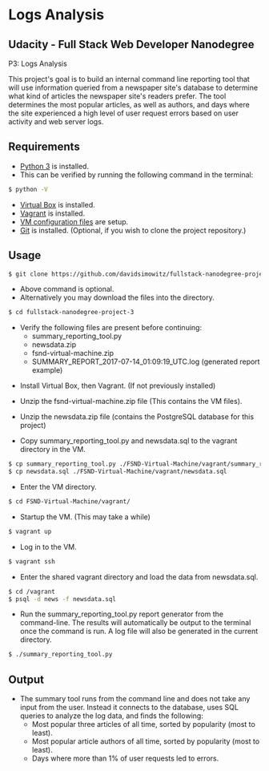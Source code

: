 Logs Analysis
=================================


Udacity - Full Stack Web Developer Nanodegree
---------------------------------------------
P3: Logs Analysis

This project's goal is to build an internal command line reporting tool that will use information queried from a newspaper site's database to determine what kind of articles the newspaper site's readers prefer. The tool determines the most popular articles, as well as authors, and days where the site experienced a high level of user request errors based on user activity and web server logs.


Requirements
------------

+ [Python 3](https://www.python.org/downloads/) is installed.
+ This can be verified by running the following command in the terminal:
```bash
$ python -V
```
+ [Virtual Box](https://www.virtualbox.org/wiki/Downloads) is installed.
+ [Vagrant](https://www.vagrantup.com/downloads.html) is installed.
+ [VM configuration files](https://github.com/udacity/fullstack-nanodegree-vm) are setup.
+ [Git](https://git-scm.com/downloads) is installed.
  (Optional, if you wish to clone the project repository.)


Usage
-----

```bash
$ git clone https://github.com/davidsimowitz/fullstack-nanodegree-project-3.git
```
  + Above command is optional.
  + Alternatively you may download the files into the directory.
```bash
$ cd fullstack-nanodegree-project-3
```
  + Verify the following files are present before continuing:
    * summary_reporting_tool.py
    * newsdata.zip
    * fsnd-virtual-machine.zip
    * SUMMARY_REPORT_2017-07-14_01:09:19_UTC.log  (generated report example)

* Install Virtual Box, then Vagrant. (If not previously installed)
* Unzip the fsnd-virtual-machine.zip file (This contains the VM files).
* Unzip the newsdata.zip file (contains the PostgreSQL database for this project)

* Copy summary_reporting_tool.py and newsdata.sql to the vagrant directory in the VM.
```bash
$ cp summary_reporting_tool.py ./FSND-Virtual-Machine/vagrant/summary_reporting_tool.py
$ cp newsdata.sql ./FSND-Virtual-Machine/vagrant/newsdata.sql
```
* Enter the VM directory.
```bash
$ cd FSND-Virtual-Machine/vagrant/
```
* Startup the VM. (This may take a while)
```bash
$ vagrant up
```
* Log in to the VM.
```bash
$ vagrant ssh
```
* Enter the shared vagrant directory and load the data from newsdata.sql.
```bash
$ cd /vagrant
$ psql -d news -f newsdata.sql
```
* Run the summary_reporting_tool.py report generator from the command-line. The results will automatically be output to the terminal once the command is run. A log file will also be generated in the current directory.
```bash
$ ./summary_reporting_tool.py
```


Output
------

* The summary tool runs from the command line and does not take any input from the user. Instead it connects to the database, uses SQL queries to analyze the log data, and finds the following:
  + Most popular three articles of all time, sorted by popularity (most to least).
  + Most popular article authors of all time, sorted by popularity (most to least).
  + Days where more than 1% of user requests led to errors.
